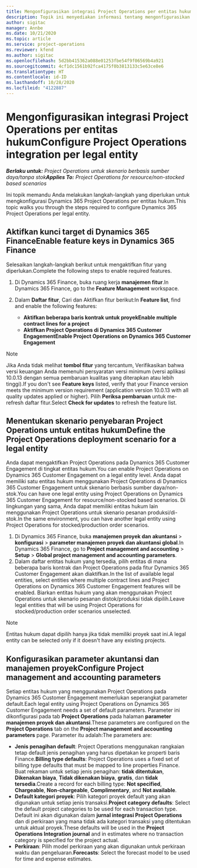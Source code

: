 ```yaml
---
title: Mengonfigurasikan integrasi Project Operations per entitas hukum
description: Topik ini menyediakan informasi tentang mengonfigurasikan integrasi per entitas hukum di Project Operations.
author: sigitac
manager: Annbe
ms.date: 10/21/2020
ms.topic: article
ms.service: project-operations
ms.reviewer: kfend
ms.author: sigitac
ms.openlocfilehash: 5d2bb415362a088e01253fbe54f9f06569b4a921
ms.sourcegitcommit: 4cf1dc1561b92fca4175f0b3813133c5e63ce8e6
ms.translationtype: HT
ms.contentlocale: id-ID
ms.lasthandoff: 10/28/2020
ms.locfileid: "4122887"
---
```

# <a name="configure-project-operations-integration-per-legal-entity"></a><span data-ttu-id="f0952-103">Mengonfigurasikan integrasi Project Operations per entitas hukum</span><span class="sxs-lookup"><span data-stu-id="f0952-103">Configure Project Operations integration per legal entity</span></span> 

<span data-ttu-id="f0952-104">_**Berlaku untuk:** Project Operations untuk skenario berbasis sumber daya/tanpa stok_</span><span class="sxs-lookup"><span data-stu-id="f0952-104">_**Applies To:** Project Operations for resource/non-stocked based scenarios_</span></span>

<span data-ttu-id="f0952-105">Ini topik memandu Anda melakukan langkah-langkah yang diperlukan untuk mengkonfigurasi Dynamics 365 Project Operations per entitas hukum.</span><span class="sxs-lookup"><span data-stu-id="f0952-105">This topic walks you through the steps required to configure Dynamics 365 Project Operations per legal entity.</span></span>

## <a name="enable-feature-keys-in-dynamics-365-finance"></a><span data-ttu-id="f0952-106">Aktifkan kunci target di Dynamics 365 Finance</span><span class="sxs-lookup"><span data-stu-id="f0952-106">Enable feature keys in Dynamics 365 Finance</span></span>

<span data-ttu-id="f0952-107">Selesaikan langkah-langkah berikut untuk mengaktifkan fitur yang diperlukan.</span><span class="sxs-lookup"><span data-stu-id="f0952-107">Complete the following steps to enable required features.</span></span>

1. <span data-ttu-id="f0952-108">Di Dynamics 365 Finance, buka ruang kerja **manajemen fitur**.</span><span class="sxs-lookup"><span data-stu-id="f0952-108">In Dynamics 365 Finance, go to the **Feature Management** workspace.</span></span>
2. <span data-ttu-id="f0952-109">Dalam **Daftar fitur**, Cari dan Aktifkan fitur berikut:</span><span class="sxs-lookup"><span data-stu-id="f0952-109">In **Feature list**, find and enable the following features:</span></span>
  
    - <span data-ttu-id="f0952-110">**Aktifkan beberapa baris kontrak untuk proyek**</span><span class="sxs-lookup"><span data-stu-id="f0952-110">**Enable multiple contract lines for a project**</span></span>
    - <span data-ttu-id="f0952-111">**Aktifkan Project Operations di Dynamics 365 Customer Engagement**</span><span class="sxs-lookup"><span data-stu-id="f0952-111">**Enable Project Operations on Dynamics 365 Customer Engagement**</span></span>

> [!NOTE]
> <span data-ttu-id="f0952-112">Jika Anda tidak melihat **tombol fitur** yang tercantum, Verifikasikan bahwa versi keuangan Anda memenuhi persyaratan versi minimum (versi aplikasi 10.0.13 dengan semua pembaruan kualitas yang diterapkan atau lebih tinggi).</span><span class="sxs-lookup"><span data-stu-id="f0952-112">If you don't see **Feature keys** listed, verify that your Finance version meets the minimum version requirement (application version 10.0.13 with all quality updates applied or higher).</span></span> <span data-ttu-id="f0952-113">Pilih **Periksa pembaruan** untuk me-refresh daftar fitur.</span><span class="sxs-lookup"><span data-stu-id="f0952-113">Select **Check for updates** to refresh the feature list.</span></span>

## <a name="define-the-project-operations-deployment-scenario-for-a-legal-entity"></a><span data-ttu-id="f0952-114">Menentukan skenario penyebaran Project Operations untuk entitas hukum</span><span class="sxs-lookup"><span data-stu-id="f0952-114">Define the Project Operations deployment scenario for a legal entity</span></span>

<span data-ttu-id="f0952-115">Anda dapat mengaktifkan Project Operations pada Dynamics 365 Customer Engagement di tingkat entitas hukum.</span><span class="sxs-lookup"><span data-stu-id="f0952-115">You can enable Project Operations on Dynamics 365 Customer Engagement on a legal entity level.</span></span> <span data-ttu-id="f0952-116">Anda dapat memiliki satu entitas hukum menggunakan Project Operations di Dynamics 365 Customer Engagement untuk skenario berbasis sumber daya/non-stok.</span><span class="sxs-lookup"><span data-stu-id="f0952-116">You can have one legal entity using Project Operations on Dynamics 365 Customer Engagement for resource/non-stocked based scenarios.</span></span> <span data-ttu-id="f0952-117">Di lingkungan yang sama, Anda dapat memiliki entitas hukum lain menggunakan Project Operations untuk skenario pesanan produksi/di-stok.</span><span class="sxs-lookup"><span data-stu-id="f0952-117">In the same environment, you can have another legal entity using Project Operations for stocked/production order scenarios.</span></span>

1. <span data-ttu-id="f0952-118">Di Dynamics 365 Finance, buka **manajemen proyek dan akuntansi** > **konfigurasi** > **parameter manajemen proyek dan akuntansi global**.</span><span class="sxs-lookup"><span data-stu-id="f0952-118">In Dynamics 365 Finance, go to **Project management and accounting** > **Setup** > **Global project management and accounting parameters**.</span></span>
2. <span data-ttu-id="f0952-119">Dalam daftar entitas hukum yang tersedia, pilih entitas di mana beberapa baris kontrak dan Project Operations pada fitur Dynamics 365 Customer Engagement akan diaktifkan.</span><span class="sxs-lookup"><span data-stu-id="f0952-119">In the list of available legal entities, select entities where multiple contract lines and Project Operations on Dynamics 365 Customer Engagement features will be enabled.</span></span> <span data-ttu-id="f0952-120">Biarkan entitas hukum yang akan menggunakan Project Operations untuk skenario pesanan distok/produksi tidak dipilih.</span><span class="sxs-lookup"><span data-stu-id="f0952-120">Leave legal entities that will be using Project Operations for stocked/production order scenarios unselected.</span></span>

> [!NOTE]
> <span data-ttu-id="f0952-121">Entitas hukum dapat dipilih hanya jika tidak memiliki proyek saat ini.</span><span class="sxs-lookup"><span data-stu-id="f0952-121">A legal entity can be selected only if it doesn't have any existing projects.</span></span>

## <a name="configure-project-management-and-accounting-parameters"></a><span data-ttu-id="f0952-122">Konfigurasikan parameter akuntansi dan manajemen proyek</span><span class="sxs-lookup"><span data-stu-id="f0952-122">Configure Project management and accounting parameters</span></span>

<span data-ttu-id="f0952-123">Setiap entitas hukum yang menggunakan Project Operations pada Dynamics 365 Customer Engagement memerlukan seperangkat parameter default.</span><span class="sxs-lookup"><span data-stu-id="f0952-123">Each legal entity using Project Operations on Dynamics 365 Customer Engagement needs a set of default parameters.</span></span> <span data-ttu-id="f0952-124">Parameter ini dikonfigurasi pada tab **Project Operations** pada halaman **parameter manajemen proyek dan akuntansi**.</span><span class="sxs-lookup"><span data-stu-id="f0952-124">These parameters are configured on the **Project Operations** tab on the **Project management and accounting parameters** page.</span></span> <span data-ttu-id="f0952-125">Parameter itu adalah:</span><span class="sxs-lookup"><span data-stu-id="f0952-125">The parameters are:</span></span>

  - <span data-ttu-id="f0952-126">**Jenis penagihan default**: Project Operations menggunakan rangkaian tetap default jenis penagihan yang harus dipetakan ke properti baris Finance.</span><span class="sxs-lookup"><span data-stu-id="f0952-126">**Billing type defaults**: Project Operations uses a fixed set of billing type defaults that must be mapped to line properties Finance.</span></span> <span data-ttu-id="f0952-127">Buat rekaman untuk setiap jenis penagihan: **tidak ditentukan**, **Dikenakan biaya**, **Tidak dikenakan biaya**, **gratis**, dan **tidak tersedia**.</span><span class="sxs-lookup"><span data-stu-id="f0952-127">Create a record for each billing type: **Not specified**, **Chargeable**, **Non-chargeable**, **Complimentary**, and **Not available**.</span></span>
  - <span data-ttu-id="f0952-128">**Default kategori proyek**: Pilih kategori proyek default yang akan digunakan untuk setiap jenis transaksi.</span><span class="sxs-lookup"><span data-stu-id="f0952-128">**Project category defaults**: Select the default project categories to be used for each transaction type.</span></span> <span data-ttu-id="f0952-129">Default ini akan digunakan dalam **jurnal integrasi Project Operations** dan di perkiraan yang mana tidak ada kategori transaksi yang ditentukan untuk aktual proyek.</span><span class="sxs-lookup"><span data-stu-id="f0952-129">These defaults will be used in the **Project Operations Integration journal** and in estimates where no transaction category is specified for the project actual.</span></span>
  - <span data-ttu-id="f0952-130">**Perkiraan**: Pilih model perkiraan yang akan digunakan untuk perkiraan waktu dan pengeluaran.</span><span class="sxs-lookup"><span data-stu-id="f0952-130">**Forecasts**: Select the forecast model to be used for time and expense estimates.</span></span>
